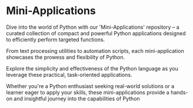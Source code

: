 # Mini-Applications
Dive into the world of Python with our 'Mini-Applications' repository – a curated collection of compact and powerful Python applications designed to efficiently perform targeted functions. 

From text processing utilities to automation scripts, each mini-application showcases the prowess and flexibility of Python. 

Explore the simplicity and effectiveness of the Python language as you leverage these practical, task-oriented applications. 

Whether you're a Python enthusiast seeking real-world solutions or a learner eager to apply your skills, these mini-applications provide a hands-on and insightful journey into the capabilities of Python
